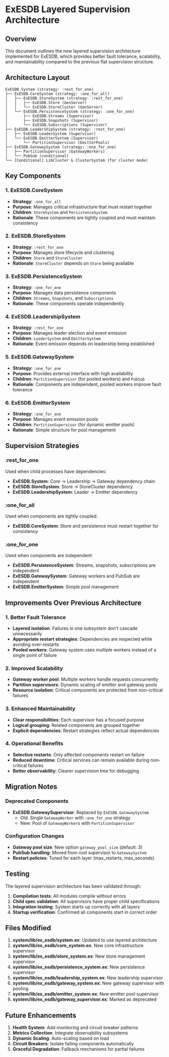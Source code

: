 # ExESDB Layered Supervision Architecture

## Overview

This document outlines the new layered supervision architecture implemented for ExESDB, which provides better fault tolerance, scalability, and maintainability compared to the previous flat supervision structure.

## Architecture Layout

```
ExESDB.System (strategy: :rest_for_one)
├── ExESDB.CoreSystem (strategy: :one_for_all)
│   ├── ExESDB.StoreSystem (strategy: :rest_for_one)
│   │   ├── ExESDB.Store (GenServer)
│   │   └── ExESDB.StoreCluster (GenServer)
│   └── ExESDB.PersistenceSystem (strategy: :one_for_one)
│       ├── ExESDB.Streams (Supervisor)
│       ├── ExESDB.Snapshots (Supervisor)
│       └── ExESDB.Subscriptions (Supervisor)
├── ExESDB.LeadershipSystem (strategy: :rest_for_one)
│   ├── ExESDB.LeaderSystem (Supervisor)
│   └── ExESDB.EmitterSystem (Supervisor)
│       └── PartitionSupervisor (EmitterPools)
├── ExESDB.GatewaySystem (strategy: :one_for_one)
│   ├── PartitionSupervisor (GatewayWorkers)
│   └── PubSub (conditional)
└── [Conditional] LibCluster & ClusterSystem (for cluster mode)
```

## Key Components

### 1. ExESDB.CoreSystem
- **Strategy**: `:one_for_all`
- **Purpose**: Manages critical infrastructure that must restart together
- **Children**: `StoreSystem` and `PersistenceSystem`
- **Rationale**: These components are tightly coupled and must maintain consistency

### 2. ExESDB.StoreSystem
- **Strategy**: `:rest_for_one`
- **Purpose**: Manages store lifecycle and clustering
- **Children**: `Store` and `StoreCluster`
- **Rationale**: `StoreCluster` depends on `Store` being available

### 3. ExESDB.PersistenceSystem
- **Strategy**: `:one_for_one`
- **Purpose**: Manages data persistence components
- **Children**: `Streams`, `Snapshots`, and `Subscriptions`
- **Rationale**: These components operate independently

### 4. ExESDB.LeadershipSystem
- **Strategy**: `:rest_for_one`
- **Purpose**: Manages leader election and event emission
- **Children**: `LeaderSystem` and `EmitterSystem`
- **Rationale**: Event emission depends on leadership being established

### 5. ExESDB.GatewaySystem
- **Strategy**: `:one_for_one`
- **Purpose**: Provides external interface with high availability
- **Children**: `PartitionSupervisor` (for pooled workers) and `PubSub`
- **Rationale**: Components are independent, pooled workers improve fault tolerance

### 6. ExESDB.EmitterSystem
- **Strategy**: `:one_for_one`
- **Purpose**: Manages event emission pools
- **Children**: `PartitionSupervisor` (for dynamic emitter pools)
- **Rationale**: Simple structure for pool management

## Supervision Strategies

### :rest_for_one
Used when child processes have dependencies:
- **ExESDB.System**: Core → Leadership → Gateway dependency chain
- **ExESDB.StoreSystem**: Store → StoreCluster dependency
- **ExESDB.LeadershipSystem**: Leader → Emitter dependency

### :one_for_all
Used when components are tightly coupled:
- **ExESDB.CoreSystem**: Store and persistence must restart together for consistency

### :one_for_one
Used when components are independent:
- **ExESDB.PersistenceSystem**: Streams, snapshots, subscriptions are independent
- **ExESDB.GatewaySystem**: Gateway workers and PubSub are independent
- **ExESDB.EmitterSystem**: Simple pool management

## Improvements Over Previous Architecture

### 1. Better Fault Tolerance
- **Layered isolation**: Failures in one subsystem don't cascade unnecessarily
- **Appropriate restart strategies**: Dependencies are respected while avoiding over-restarts
- **Pooled workers**: Gateway system uses multiple workers instead of a single point of failure

### 2. Improved Scalability
- **Gateway worker pool**: Multiple workers handle requests concurrently
- **Partition supervisors**: Dynamic scaling of emitter and gateway pools
- **Resource isolation**: Critical components are protected from non-critical failures

### 3. Enhanced Maintainability
- **Clear responsibilities**: Each supervisor has a focused purpose
- **Logical grouping**: Related components are grouped together
- **Explicit dependencies**: Restart strategies reflect actual dependencies

### 4. Operational Benefits
- **Selective restarts**: Only affected components restart on failure
- **Reduced downtime**: Critical services can remain available during non-critical failures
- **Better observability**: Clearer supervision tree for debugging

## Migration Notes

### Deprecated Components
- **ExESDB.GatewaySupervisor**: Replaced by `ExESDB.GatewaySystem`
  - Old: Single `GatewayWorker` with `:one_for_one` strategy
  - New: Pool of `GatewayWorker`s with `PartitionSupervisor`

### Configuration Changes
- **Gateway pool size**: New option `gateway_pool_size` (default: 3)
- **PubSub handling**: Moved from root supervisor to `GatewaySystem`
- **Restart policies**: Tuned for each layer (max_restarts, max_seconds)

## Testing

The layered supervision architecture has been validated through:
1. **Compilation tests**: All modules compile without errors
2. **Child spec validation**: All supervisors have proper child specifications
3. **Integration testing**: System starts up correctly with all layers
4. **Startup verification**: Confirmed all components start in correct order

## Files Modified

1. **system/lib/ex_esdb/system.ex**: Updated to use layered architecture
2. **system/lib/ex_esdb/core_system.ex**: New core infrastructure supervisor
3. **system/lib/ex_esdb/store_system.ex**: New store management supervisor
4. **system/lib/ex_esdb/persistence_system.ex**: New persistence supervisor
5. **system/lib/ex_esdb/leadership_system.ex**: New leadership supervisor
6. **system/lib/ex_esdb/gateway_system.ex**: New gateway supervisor with pooling
7. **system/lib/ex_esdb/emitter_system.ex**: New emitter pool supervisor
8. **system/lib/ex_esdb/gateway_supervisor.ex**: Marked as deprecated

## Future Enhancements

1. **Health System**: Add monitoring and circuit breaker patterns
2. **Metrics Collection**: Integrate observability subsystems
3. **Dynamic Scaling**: Auto-scaling based on load
4. **Circuit Breakers**: Isolate failing components automatically
5. **Graceful Degradation**: Fallback mechanisms for partial failures
